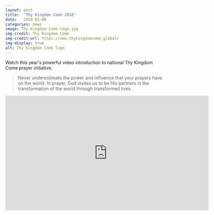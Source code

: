 ```yaml
---
layout: post
title:  "Thy Kingdom Come 2018"
date:   2018-02-08
categories: news
image: Thy-Kingdom-Come-logo.jpg
img-credit: Thy Kingdom Come
img-credit-url: https://www.thykingdomcome.global/
img-display: true
alt: Thy Kingdom Come logo
---
```

Watch this year's powerful video introduction to national Thy Kingdom Come prayer initiative.
<!--more-->

> Never underestimate the power and influence that your prayers have on the world.
> In prayer, God invites us to be His partners in the transformation of the world through transformed lives.

<iframe src="https://player.vimeo.com/video/221257778" width="640" height="360" frameborder="0" webkitallowfullscreen mozallowfullscreen allowfullscreen></iframe>
